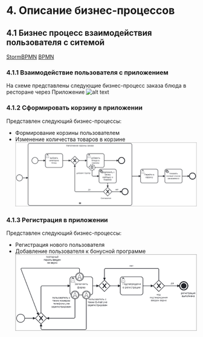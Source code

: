 # 4. Описание бизнес-процессов

## 4.1 Бизнес процесс взаимодействия пользователя с ситемой
[StormBPMN](https://stormbpmn.com/app/diagram/5b9a4115-89c8-4acd-8edc-a466f3bc91f1)
[BPMN](<BPMN/Бизнес процесс 1.bpmn>)
### 4.1.1 Взаимодействие пользователя с приложением
На схеме представлены следующие бизнес-процесс заказа блюда в ресторане через Приложение
![alt text](<images/4_BPMN/Бизнес процесс 1 (Приложение для заказа).png>)
### 4.1.2 Сформировать корзину в приложении
Представлен следующий бизнес-процессы:

- Формирование корзины пользователем
- Изменение количества товаров в корзине
![alt text](<images/4_BPMN/Бизнес процесс 1 (Сформировать заказ).png>)
### 4.1.3 Регистрация в приложении
Представлен следующий бизнес-процессы:

- Регистрация нового пользователя
- Добавление пользователя к бонусной программе
![alt text](<images/4_BPMN/Бизнес процесс 1 (Регистрация в приложении).png>)